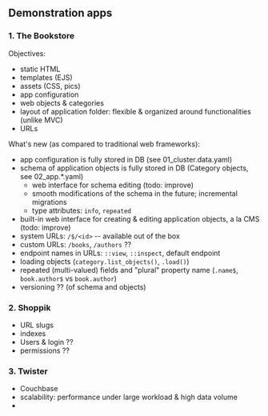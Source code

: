 ## Demonstration apps

### 1. The Bookstore

Objectives:
- static HTML
- templates (EJS)
- assets (CSS, pics)
- app configuration
- web objects & categories
- layout of application folder: flexible & organized around functionalities (unlike MVC)
- URLs

What's new (as compared to traditional web frameworks):
- app configuration is fully stored in DB (see 01_cluster.data.yaml)
- schema of application objects is fully stored in DB (Category objects, see 02_app.*.yaml)
  - web interface for schema editing (todo: improve)
  - smooth modifications of the schema in the future; incremental migrations
  - type attributes: `info`, `repeated`
- built-in web interface for creating & editing application objects, a la CMS (todo: improve)
- system URLs: `/$/<id>` -- available out of the box
- custom URLs: `/books`, `/authors` ??
- endpoint names in URLs: `::view`, `::inspect`, default endpoint
- loading objects (`category.list_objects()`, `.load()`)
- repeated (multi-valued) fields and "plural" property name (`.name$`, `book.author$` vs `book.author`)
- versioning ?? (of schema and objects)


### 2. Shoppik

- URL slugs
- indexes
- Users & login ??
- permissions ??


### 3. Twister

- Couchbase
- scalability: performance under large workload & high data volume
- 